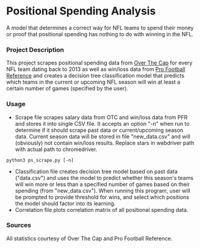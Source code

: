 # Positional Spending Analysis
A model that determines a correct way for NFL teams to spend their money or proof that positional spending has nothing to do with winning in the NFL.

### Project Description
This project scrapes positional spending data from [Over The Cap](https://overthecap.com/positional-spending/) for every NFL team dating back to 2013 as well as win/loss data from [Pro Football Reference](https://www.pro-football-reference.com/years/2019/) and creates a decision tree classification model that predicts which teams in the current or upcoming NFL season will win at least a certain number of games (specified by the user).

### Usage
- Scrape file scrapes salary data from OTC and win/loss data from PFR and stores it into single CSV file. It accepts an option "-n" when run to determine if it should scrape past data or current/upcoming season data. Current season data will be stored in file "new_data.csv" and will (obviously) not contain win/loss results. Replace stars in webdriver path with actual path to chromedriver.
```
python3 ps_scrape.py [-n]
```
- Classification file creates decision tree model based on past data ("data.csv") and uses the model to predict whether this season's teams will win more or less than a specified number of games based on their spending (from "new_data.csv"). When running this program, user will be prompted to provide threshold for wins, and select which positions the model should factor into its learning.
- Correlation file plots correlation matrix of all positional spending data.

### Sources
All statistics courtesy of Over The Cap and Pro Football Reference.